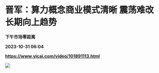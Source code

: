 # 晋军：算力概念商业模式清晰 震荡难改长期向上趋势
**下午市场零距离**

**2023-10-31 06:04**

**https://www.yicai.com/video/101891113.html**

![](http://imgcdn.yicai.com/vms-new/2023/10/95b0570f-9400-4f34-8602-70036e0e9213_cH6V.jpg)